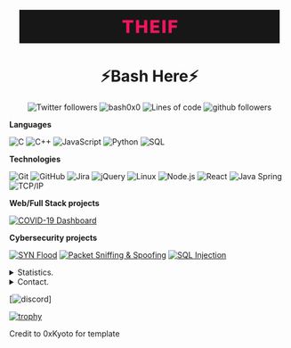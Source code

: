 <p align="center">
    <img align=center src="https://github.com/bash0x0/bash0x0/blob/main/bashed.gif" alt="Profile" />
</p>


<h1 align=center>⚡Bash Here⚡</h1>

<p align="center">
    <img src="https://img.shields.io/twitter/follow/bash0x00?label=Follow" alt="Twitter followers" />
    <img src="https://komarev.com/ghpvc/?username=bash0x0" alt="bash0x0" alt="Profile Views" />
    <img src="https://img.shields.io/badge/From%20Hello%20World%20I%27ve%20Written-340,000%20lines%20of%20code-yellow" alt="Lines of code" />
    <img src="https://img.shields.io/github/followers/bash0x0?label=Follow&style=social" alt="github followers" />
</p>

**Languages**

![C](https://img.shields.io/badge/-C-000000?style=flat&logo=C)
![C++](https://img.shields.io/badge/-C++-000000?style=flat&logo=C%2B%2B&logoColor=00599C)
![JavaScript](https://img.shields.io/badge/-JavaScript-000000?style=flat&logo=javascript)
![Python](https://img.shields.io/badge/-Python-000000?style=flat&logo=python)
![SQL](https://img.shields.io/badge/-SQL-000000?style=flat&logo=MySQL)

**Technologies**

![Git](https://img.shields.io/badge/-Git-000000?style=flat&logo=git&logoColor=F05032)
![GitHub](https://img.shields.io/badge/-GitHub-000000?style=flat&logo=github&logoColor=FFFFFF)
![Jira](https://img.shields.io/badge/-Jira-000000?style=flat&logo=jira-software&logoColor=white&logoColor=0052CC)
![jQuery](https://img.shields.io/badge/-jQuery-000000?style=flat&logo=jQuery&logoColor=0769AD)
![Linux](https://img.shields.io/badge/-Linux-000000?style=flat&logo=linux&logoColor=FCC624)
![Node.js](https://img.shields.io/badge/-Node.js-000000?style=flat&logo=node.js&logoColor=339933)
![React](https://img.shields.io/badge/-React-000000?style=flat&logo=React&logoColor=61DAFB)
![Java Spring](https://img.shields.io/badge/-Spring-000000?style=flat&logo=spring&logoColor=6DB33F)
![TCP/IP](https://img.shields.io/badge/-TCP/IP-000000?style=flat&logo=cisco&logoColor=white)<!-- wi*quL3fcV -->

**Web/Full Stack projects**

[![COVID-19 Dashboard](https://img.shields.io/badge/-🦠&nbsp;COVID&#8209;19&nbsp;Dashboard-000000?style=flat)](https://github.com/bash0x0/COVID-19)

**Cybersecurity projects**

[![SYN Flood](https://img.shields.io/badge/-🌊&nbsp;&nbsp;SYN&nbsp;Flood-000000?style=flat)](https://github.com/bash0x0/SYN-Flood)
[![Packet Sniffing & Spoofing](https://img.shields.io/badge/-🗃️&nbsp;Packet&nbsp;Sniffing&nbsp;&&nbsp;Spoofing-000000?style=flat)](https://github.com/bash0x0/Packet-Sniffing-and-Spoofing)
[![SQL Injection](https://img.shields.io/badge/-💉&nbsp;&nbsp;SQL&nbsp;Injection-000000?style=flat)](https://github.com/bash0x0/SQL-Injection)



<details>
      <summary>Statistics.</summary>
  <p align=center>
    <a href="https://github.com/bash0x0">
      <img align="center" src="https://github-readme-stats.vercel.app/api?username=bash0x0&show_icons=true&include_all_commits=true&show_icons=true&title_color=303030&icon_color=303030&text_color=303030&bg_color=ffffff&hide_border=true" alt="Peter's Statistics." />
      <img align="center" src="https://github-readme-stats.vercel.app/api/top-langs/?username=bash0x0&show_icons=true&show_icons=true&title_color=fff&icon_color=303030&text_color=303030&bg_color=ffffff&hide_border=true" alt="Peter's Statistics." />
    </a>
  </p>
</details>
<details>
      <summary>Contact.</summary>
  <p align=center>
    <a href="https://github.com/bash0x0">Github lol.</a>
    <br>
    <a href="mailto:bash0x0@protonmail.com">bash0x0@protonmail.com</a>
    <br>
    <a href="https://twitter.com/bash0x00">@bash0x00</a>
    <br>
    <a href="https://discord.com/users/210854712935841792">bash0x0#1337</a>
  </p>
</details>


[![discord](https://github-readme-stats.vercel.app/api/?username=bash0x0#1337&title_color=4F8CC9&text_color=9f9f9f&show_icons=true&bg_color=00000000&hide_border=true&icon_color=4F8CC9&hide_title=true&count_private=true)]

[![trophy](https://github-profile-trophy.vercel.app/?username=bash0x0&theme=onedark)](https://github.com/ryo-ma/github-profile-trophy)

Credit to 0xKyoto for template
